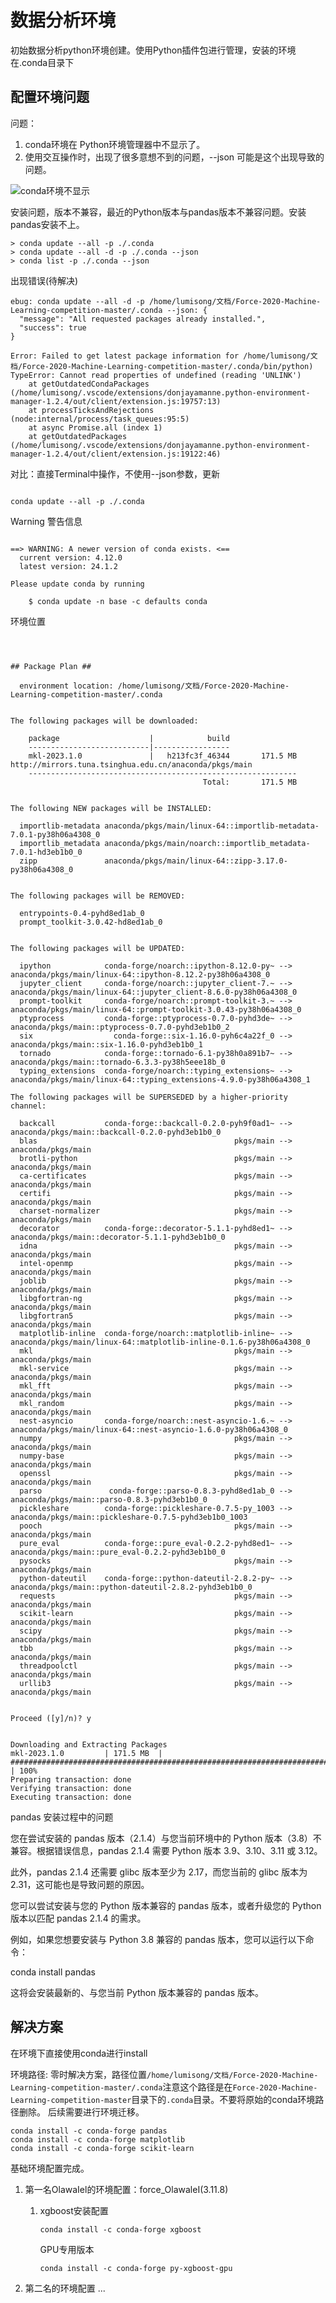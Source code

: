 # 数据分析环境

初始数据分析python环境创建。使用Python插件包进行管理，安装的环境在.conda目录下

## 配置环境问题

问题：

1. conda环境在 Python环境管理器中不显示了。
2. 使用交互操作时，出现了很多意想不到的问题，--json 可能是这个出现导致的问题。

![conda环境不显示](./fig_env_md/2024-02-22-16-07-23.png)

安装问题，版本不兼容，最近的Python版本与pandas版本不兼容问题。安装pandas安装不上。

```shell
> conda update --all -p ./.conda
> conda update --all -d -p ./.conda --json
> conda list -p ./.conda --json

```

出现错误(待解决)

```text
ebug: conda update --all -d -p /home/lumisong/文档/Force-2020-Machine-Learning-competition-master/.conda --json: {
  "message": "All requested packages already installed.",
  "success": true
}

Error: Failed to get latest package information for /home/lumisong/文档/Force-2020-Machine-Learning-competition-master/.conda/bin/python) TypeError: Cannot read properties of undefined (reading 'UNLINK')
    at getOutdatedCondaPackages (/home/lumisong/.vscode/extensions/donjayamanne.python-environment-manager-1.2.4/out/client/extension.js:19757:13)
    at processTicksAndRejections (node:internal/process/task_queues:95:5)
    at async Promise.all (index 1)
    at getOutdatedPackages (/home/lumisong/.vscode/extensions/donjayamanne.python-environment-manager-1.2.4/out/client/extension.js:19122:46)
```

对比：直接Terminal中操作，不使用--json参数，更新

```shell

conda update --all -p ./.conda

```

Warning 警告信息

```text

==> WARNING: A newer version of conda exists. <==
  current version: 4.12.0
  latest version: 24.1.2

Please update conda by running

    $ conda update -n base -c defaults conda

```

环境位置

```text



## Package Plan ##

  environment location: /home/lumisong/文档/Force-2020-Machine-Learning-competition-master/.conda


The following packages will be downloaded:

    package                    |            build
    ---------------------------|-----------------
    mkl-2023.1.0               |   h213fc3f_46344       171.5 MB  http://mirrors.tuna.tsinghua.edu.cn/anaconda/pkgs/main
    ------------------------------------------------------------
                                           Total:       171.5 MB

```

```text

The following NEW packages will be INSTALLED:

  importlib-metadata anaconda/pkgs/main/linux-64::importlib-metadata-7.0.1-py38h06a4308_0
  importlib_metadata anaconda/pkgs/main/noarch::importlib_metadata-7.0.1-hd3eb1b0_0
  zipp               anaconda/pkgs/main/linux-64::zipp-3.17.0-py38h06a4308_0

```

```text

The following packages will be REMOVED:

  entrypoints-0.4-pyhd8ed1ab_0
  prompt_toolkit-3.0.42-hd8ed1ab_0

```

```text

The following packages will be UPDATED:

  ipython            conda-forge/noarch::ipython-8.12.0-py~ --> anaconda/pkgs/main/linux-64::ipython-8.12.2-py38h06a4308_0
  jupyter_client     conda-forge/noarch::jupyter_client-7.~ --> anaconda/pkgs/main/linux-64::jupyter_client-8.6.0-py38h06a4308_0
  prompt-toolkit     conda-forge/noarch::prompt-toolkit-3.~ --> anaconda/pkgs/main/linux-64::prompt-toolkit-3.0.43-py38h06a4308_0
  ptyprocess         conda-forge::ptyprocess-0.7.0-pyhd3de~ --> anaconda/pkgs/main::ptyprocess-0.7.0-pyhd3eb1b0_2
  six                  conda-forge::six-1.16.0-pyh6c4a22f_0 --> anaconda/pkgs/main::six-1.16.0-pyhd3eb1b0_1
  tornado            conda-forge::tornado-6.1-py38h0a891b7~ --> anaconda/pkgs/main::tornado-6.3.3-py38h5eee18b_0
  typing_extensions  conda-forge/noarch::typing_extensions~ --> anaconda/pkgs/main/linux-64::typing_extensions-4.9.0-py38h06a4308_1

```

```text
The following packages will be SUPERSEDED by a higher-priority channel:

  backcall           conda-forge::backcall-0.2.0-pyh9f0ad1~ --> anaconda/pkgs/main::backcall-0.2.0-pyhd3eb1b0_0
  blas                                            pkgs/main --> anaconda/pkgs/main
  brotli-python                                   pkgs/main --> anaconda/pkgs/main
  ca-certificates                                 pkgs/main --> anaconda/pkgs/main
  certifi                                         pkgs/main --> anaconda/pkgs/main
  charset-normalizer                              pkgs/main --> anaconda/pkgs/main
  decorator          conda-forge::decorator-5.1.1-pyhd8ed1~ --> anaconda/pkgs/main::decorator-5.1.1-pyhd3eb1b0_0
  idna                                            pkgs/main --> anaconda/pkgs/main
  intel-openmp                                    pkgs/main --> anaconda/pkgs/main
  joblib                                          pkgs/main --> anaconda/pkgs/main
  libgfortran-ng                                  pkgs/main --> anaconda/pkgs/main
  libgfortran5                                    pkgs/main --> anaconda/pkgs/main
  matplotlib-inline  conda-forge/noarch::matplotlib-inline~ --> anaconda/pkgs/main/linux-64::matplotlib-inline-0.1.6-py38h06a4308_0
  mkl                                             pkgs/main --> anaconda/pkgs/main
  mkl-service                                     pkgs/main --> anaconda/pkgs/main
  mkl_fft                                         pkgs/main --> anaconda/pkgs/main
  mkl_random                                      pkgs/main --> anaconda/pkgs/main
  nest-asyncio       conda-forge/noarch::nest-asyncio-1.6.~ --> anaconda/pkgs/main/linux-64::nest-asyncio-1.6.0-py38h06a4308_0
  numpy                                           pkgs/main --> anaconda/pkgs/main
  numpy-base                                      pkgs/main --> anaconda/pkgs/main
  openssl                                         pkgs/main --> anaconda/pkgs/main
  parso               conda-forge::parso-0.8.3-pyhd8ed1ab_0 --> anaconda/pkgs/main::parso-0.8.3-pyhd3eb1b0_0
  pickleshare        conda-forge::pickleshare-0.7.5-py_1003 --> anaconda/pkgs/main::pickleshare-0.7.5-pyhd3eb1b0_1003
  pooch                                           pkgs/main --> anaconda/pkgs/main
  pure_eval          conda-forge::pure_eval-0.2.2-pyhd8ed1~ --> anaconda/pkgs/main::pure_eval-0.2.2-pyhd3eb1b0_0
  pysocks                                         pkgs/main --> anaconda/pkgs/main
  python-dateutil    conda-forge::python-dateutil-2.8.2-py~ --> anaconda/pkgs/main::python-dateutil-2.8.2-pyhd3eb1b0_0
  requests                                        pkgs/main --> anaconda/pkgs/main
  scikit-learn                                    pkgs/main --> anaconda/pkgs/main
  scipy                                           pkgs/main --> anaconda/pkgs/main
  tbb                                             pkgs/main --> anaconda/pkgs/main
  threadpoolctl                                   pkgs/main --> anaconda/pkgs/main
  urllib3                                         pkgs/main --> anaconda/pkgs/main


Proceed ([y]/n)? y

```

```text

Downloading and Extracting Packages
mkl-2023.1.0         | 171.5 MB  | ########################################################################################### | 100% 
Preparing transaction: done
Verifying transaction: done
Executing transaction: done

```

pandas 安装过程中的问题

您在尝试安装的 pandas 版本（2.1.4）与您当前环境中的 Python 版本（3.8）不兼容。根据错误信息，pandas 2.1.4 需要 Python 版本 3.9、3.10、3.11 或 3.12。

此外，pandas 2.1.4 还需要 glibc 版本至少为 2.17，而您当前的 glibc 版本为 2.31，这可能也是导致问题的原因。

您可以尝试安装与您的 Python 版本兼容的 pandas 版本，或者升级您的 Python 版本以匹配 pandas 2.1.4 的需求。

例如，如果您想要安装与 Python 3.8 兼容的 pandas 版本，您可以运行以下命令：

conda install pandas

这将会安装最新的、与您当前 Python 版本兼容的 pandas 版本。

## 解决方案

在环境下直接使用conda进行install

环境路径: 零时解决方案，路径位置`/home/lumisong/文档/Force-2020-Machine-Learning-competition-master/.conda`注意这个路径是在`Force-2020-Machine-Learning-competition-master`目录下的`.conda`目录。不要将原始的conda环境路径删除。
后续需要进行环境迁移。

```shell
conda install -c conda-forge pandas
conda install -c conda-forge matplotlib
conda install -c conda-forge scikit-learn
```

基础环境配置完成。

1. 第一名OlawaIel的环境配置：force_OlawaleI(3.11.8)
   1. xgboost安装配置

      ```shell
      conda install -c conda-forge xgboost
      ```

      GPU专用版本

      ```shell
      conda install -c conda-forge py-xgboost-gpu
      ```

2. 第二名的环境配置
...
